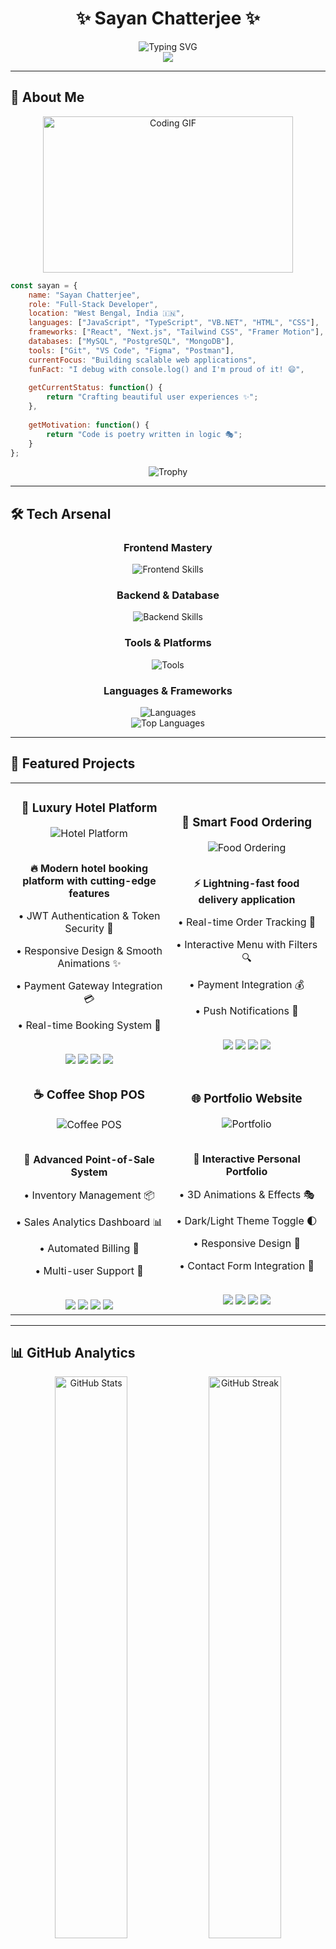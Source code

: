# <div align="center">✨ Sayan Chatterjee ✨</div>

<div align="center">
  <img src="https://readme-typing-svg.demolab.com?font=Fira+Code&size=28&duration=3000&pause=1000&color=64FFDA&center=true&vCenter=true&multiline=true&width=800&height=100&lines=Full-Stack+Developer+%F0%9F%9A%80;Frontend+Specialist+%E2%9A%A1;UI%2FUX+Enthusiast+%F0%9F%8E%A8;Clean+Code+Advocate+%F0%9F%92%8E;Always+Learning+%F0%9F%93%9A;Problem+Solver+%F0%9F%A7%A9" alt="Typing SVG" />
</div>

<div align="center">
  <img src="https://capsule-render.vercel.app/api?type=waving&color=gradient&customColorList=6,11,20&height=200&section=header&text=Welcome%20to%20my%20Universe&fontSize=50&fontColor=fff&animation=twinkling&fontAlignY=32" />
</div>

---

## 🌟 About Me

<div align="center">
  <img src="https://media.giphy.com/media/SWoSkN6DxTszqIKEqv/giphy.gif" alt="Coding GIF" width="400" height="250">
</div>

```javascript
const sayan = {
    name: "Sayan Chatterjee",
    role: "Full-Stack Developer",
    location: "West Bengal, India 🇮🇳",
    languages: ["JavaScript", "TypeScript", "VB.NET", "HTML", "CSS"],
    frameworks: ["React", "Next.js", "Tailwind CSS", "Framer Motion"],
    databases: ["MySQL", "PostgreSQL", "MongoDB"],
    tools: ["Git", "VS Code", "Figma", "Postman"],
    currentFocus: "Building scalable web applications",
    funFact: "I debug with console.log() and I'm proud of it! 😄",
    
    getCurrentStatus: function() {
        return "Crafting beautiful user experiences ✨";
    },
    
    getMotivation: function() {
        return "Code is poetry written in logic 🎭";
    }
};
```

<div align="center">
  <img src="https://github-profile-trophy.vercel.app/?username=yourusername&theme=tokyonight&no-frame=true&row=1&column=7" alt="Trophy" />
</div>

---

## 🛠️ Tech Arsenal

<div align="center">

### **Frontend Mastery**
<img src="https://skillicons.dev/icons?i=react,nextjs,js,ts,html,css,tailwind,sass,redux" alt="Frontend Skills" />

### **Backend & Database**
<img src="https://skillicons.dev/icons?i=nodejs,express,mongodb,mysql,postgresql,firebase,supabase" alt="Backend Skills" />

### **Tools & Platforms**
<img src="https://skillicons.dev/icons?i=git,github,vscode,figma,docker,vercel,netlify,aws" alt="Tools" />

### **Languages & Frameworks**
<img src="https://skillicons.dev/icons?i=dotnet,python,cpp,linux,windows" alt="Languages" />

</div>

<div align="center">
  <img src="https://github-readme-stats.vercel.app/api/top-langs/?username=yourusername&layout=donut&theme=tokyonight&hide_border=true&bg_color=0D1117&title_color=64FFDA&text_color=FFFFFF" alt="Top Languages" />
</div>

---

## 🚀 Featured Projects

<table>
  <tr>
    <td width="50%">
      <h3 align="center">🏨 Luxury Hotel Platform</h3>
      <div align="center">
        <img src="https://via.placeholder.com/400x200/64FFDA/000000?text=Hotel+Platform" alt="Hotel Platform" />
        <br><br>
        <p><strong>🔥 Modern hotel booking platform with cutting-edge features</strong></p>
        <p>• JWT Authentication & Token Security 🔐</p>
        <p>• Responsive Design & Smooth Animations ✨</p>
        <p>• Payment Gateway Integration 💳</p>
        <p>• Real-time Booking System 📅</p>
        <br>
        <img src="https://img.shields.io/badge/React-61DAFB?style=for-the-badge&logo=react&logoColor=black" />
        <img src="https://img.shields.io/badge/Next.js-000000?style=for-the-badge&logo=next.js&logoColor=white" />
        <img src="https://img.shields.io/badge/JWT-000000?style=for-the-badge&logo=JSON%20web%20tokens&logoColor=white" />
        <img src="https://img.shields.io/badge/Tailwind_CSS-38B2AC?style=for-the-badge&logo=tailwind-css&logoColor=white" />
      </div>
    </td>
    <td width="50%">
      <h3 align="center">🍕 Smart Food Ordering</h3>
      <div align="center">
        <img src="https://via.placeholder.com/400x200/FF6B6B/FFFFFF?text=Food+Ordering" alt="Food Ordering" />
        <br><br>
        <p><strong>⚡ Lightning-fast food delivery application</strong></p>
        <p>• Real-time Order Tracking 🚚</p>
        <p>• Interactive Menu with Filters 🔍</p>
        <p>• Payment Integration 💰</p>
        <p>• Push Notifications 📱</p>
        <br>
        <img src="https://img.shields.io/badge/React-61DAFB?style=for-the-badge&logo=react&logoColor=black" />
        <img src="https://img.shields.io/badge/Vite-646CFF?style=for-the-badge&logo=vite&logoColor=white" />
        <img src="https://img.shields.io/badge/API-FF6B6B?style=for-the-badge&logo=api&logoColor=white" />
        <img src="https://img.shields.io/badge/Real--time-4ECDC4?style=for-the-badge" />
      </div>
    </td>
  </tr>
  <tr>
    <td width="50%">
      <h3 align="center">☕ Coffee Shop POS</h3>
      <div align="center">
        <img src="https://via.placeholder.com/400x200/4ECDC4/000000?text=Coffee+POS" alt="Coffee POS" />
        <br><br>
        <p><strong>💼 Advanced Point-of-Sale System</strong></p>
        <p>• Inventory Management 📦</p>
        <p>• Sales Analytics Dashboard 📊</p>
        <p>• Automated Billing 🧾</p>
        <p>• Multi-user Support 👥</p>
        <br>
        <img src="https://img.shields.io/badge/.NET-512BD4?style=for-the-badge&logo=dotnet&logoColor=white" />
        <img src="https://img.shields.io/badge/VB.NET-512BD4?style=for-the-badge&logo=.net&logoColor=white" />
        <img src="https://img.shields.io/badge/SQL_Server-CC2927?style=for-the-badge&logo=microsoft-sql-server&logoColor=white" />
        <img src="https://img.shields.io/badge/WinForms-0078D4?style=for-the-badge&logo=windows&logoColor=white" />
      </div>
    </td>
    <td width="50%">
      <h3 align="center">🌐 Portfolio Website</h3>
      <div align="center">
        <img src="https://via.placeholder.com/400x200/9B59B6/FFFFFF?text=Portfolio" alt="Portfolio" />
        <br><br>
        <p><strong>🎨 Interactive Personal Portfolio</strong></p>
        <p>• 3D Animations & Effects 🎭</p>
        <p>• Dark/Light Theme Toggle 🌓</p>
        <p>• Responsive Design 📱</p>
        <p>• Contact Form Integration 📧</p>
        <br>
        <img src="https://img.shields.io/badge/Next.js-000000?style=for-the-badge&logo=next.js&logoColor=white" />
        <img src="https://img.shields.io/badge/Three.js-000000?style=for-the-badge&logo=three.js&logoColor=white" />
        <img src="https://img.shields.io/badge/Framer_Motion-0055FF?style=for-the-badge&logo=framer&logoColor=white" />
        <img src="https://img.shields.io/badge/Tailwind_CSS-38B2AC?style=for-the-badge&logo=tailwind-css&logoColor=white" />
      </div>
    </td>
  </tr>
</table>

---

## 📊 GitHub Analytics

<div align="center">
  <img src="https://github-readme-stats.vercel.app/api?username=yourusername&show_icons=true&theme=tokyonight&hide_border=true&bg_color=0D1117&title_color=64FFDA&icon_color=64FFDA&text_color=FFFFFF&count_private=true" alt="GitHub Stats" width="48%" />
  <img src="https://github-readme-streak-stats.herokuapp.com?user=yourusername&theme=tokyonight&hide_border=true&background=0D1117&stroke=64FFDA&ring=FF6B6B&fire=FF6B6B&currStreakLabel=64FFDA" alt="GitHub Streak" width="48%" />
</div>

<div align="center">
  <img src="https://github-readme-activity-graph.vercel.app/graph?username=yourusername&theme=tokyo-night&bg_color=0D1117&color=64FFDA&line=FF6B6B&point=64FFDA&area=true&hide_border=true" alt="Activity Graph" />
</div>

<div align="center">
  <img src="https://github-profile-summary-cards.vercel.app/api/cards/profile-details?username=yourusername&theme=tokyonight" alt="Profile Summary" />
</div>

---

## 🎯 Current Focus

<div align="center">

```mermaid
graph TD
    A[🚀 Current Projects] --> B[Hotel Booking Platform]
    A --> C[E-commerce Dashboard]
    A --> D[Mobile App with React Native]
    
    B --> E[Authentication System]
    B --> F[Payment Integration]
    B --> G[Admin Panel]
    
    C --> H[Real-time Analytics]
    C --> I[Inventory Management]
    C --> J[User Management]
    
    D --> K[Cross Platform]
    D --> L[Push Notifications]
    D --> M[Offline Support]
    
    style A fill:#64FFDA,stroke:#000,color:#000
    style B fill:#FF6B6B,stroke:#fff,color:#fff
    style C fill:#4ECDC4,stroke:#000,color:#000
    style D fill:#45B7D1,stroke:#fff,color:#fff
```

</div>

---

## 🌱 Learning Journey

<div align="center">

| Technology | Progress | Next Goal |
|------------|----------|-----------|
| **React/Next.js** | ████████████████████ 100% | Advanced Patterns |
| **TypeScript** | ████████████████░░░░ 80% | Advanced Types |
| **Node.js** | ██████████████░░░░░░ 70% | Microservices |
| **Python** | ████████████░░░░░░░░ 60% | Machine Learning |
| **React Native** | ██████████░░░░░░░░░░ 50% | Production App |
| **DevOps** | ████████░░░░░░░░░░░░ 40% | Docker & K8s |

</div>

---

## 💡 Philosophy & Quotes

<div align="center">
  <img src="https://quotes-github-readme.vercel.app/api?type=horizontal&theme=tokyonight&animation=grow_out_in&quoteCategory=programming" alt="Programming Quote" />
</div>

> ### 🎭 *"Code is like humor. When you have to explain it, it's bad."* — Cory House

<div align="center">

**My Development Principles:**
- 🔥 **Clean Code** - Write code that tells a story
- ⚡ **Performance** - Every millisecond matters
- 🎨 **User Experience** - Design with empathy
- 🛡️ **Security** - Trust is everything
- 📚 **Continuous Learning** - Stay curious, stay growing

</div>

---

## 🏆 Achievements & Certifications

<div align="center">

<table>
  <tr>
    <td align="center" width="25%">
      <img src="https://img.shields.io/badge/🏆-GitHub_Star-FFD700?style=for-the-badge" />
      <br><strong>Open Source Contributor</strong>
      <br><em>10+ repositories</em>
    </td>
    <td align="center" width="25%">
      <img src="https://img.shields.io/badge/🎯-Projects_Completed-64FFDA?style=for-the-badge" />
      <br><strong>50+ Projects</strong>
      <br><em>Web & Mobile Apps</em>
    </td>
    <td align="center" width="25%">
      <img src="https://img.shields.io/badge/⭐-Client_Satisfaction-FF6B6B?style=for-the-badge" />
      <br><strong>99% Rating</strong>
      <br><em>Happy Clients</em>
    </td>
    <td align="center" width="25%">
      <img src="https://img.shields.io/badge/🚀-Code_Quality-4ECDC4?style=for-the-badge" />
      <br><strong>A+ Grade</strong>
      <br><em>Clean Architecture</em>
    </td>
  </tr>
</table>

</div>

---

## 📬 Let's Connect & Collaborate

<div align="center">

### 🌐 **Find me across the internet**

<a href="mailto:sayanchatterjee@example.com">
  <img src="https://img.shields.io/badge/Gmail-D14836?style=for-the-badge&logo=gmail&logoColor=white" alt="Gmail" />
</a>
<a href="https://linkedin.com/in/yourprofile">
  <img src="https://img.shields.io/badge/LinkedIn-0077B5?style=for-the-badge&logo=linkedin&logoColor=white" alt="LinkedIn" />
</a>
<a href="https://yourwebsite.com">
  <img src="https://img.shields.io/badge/Portfolio-000000?style=for-the-badge&logo=About.me&logoColor=white" alt="Portfolio" />
</a>
<a href="https://twitter.com/yourhandle">
  <img src="https://img.shields.io/badge/Twitter-1DA1F2?style=for-the-badge&logo=twitter&logoColor=white" alt="Twitter" />
</a>
<a href="https://instagram.com/yourhandle">
  <img src="https://img.shields.io/badge/Instagram-E4405F?style=for-the-badge&logo=instagram&logoColor=white" alt="Instagram" />
</a>

</div>

<div align="center">

### 💬 **Let's build something amazing together!**

**I'm always open to:**
- 🚀 Exciting project collaborations
- 💼 Freelance opportunities  
- 🎓 Mentoring & knowledge sharing
- ☕ Virtual coffee chats about tech

</div>

---

## 🎮 Fun Section

<div align="center">

### 🎵 **Currently Vibing To**
[![Spotify](https://spotify-github-profile.vercel.app/api/spotify-playing)](https://open.spotify.com/user/yourspotifyusername)

### 🎲 **Random Dev Joke**
<img src="https://readme-jokes.vercel.app/api?theme=tokyonight&hideBorder" alt="Jokes Card" />

### 🐍 **Snake Game (My Contribution Graph)**
<img src="https://github.com/yourusername/yourusername/blob/output/github-contribution-grid-snake-dark.svg" alt="Snake animation" />

### 📈 **Visitor Count**
<img src="https://komarev.com/ghpvc/?username=yourusername&label=Profile%20Views&color=64FFDA&style=for-the-badge" alt="Profile Views" />

</div>

---

<div align="center">
  <img src="https://capsule-render.vercel.app/api?type=waving&color=gradient&customColorList=6,11,20&height=150&section=footer&animation=twinkling" />
</div>

<div align="center">

### ⭐ **Thank you for visiting!** ⭐
**If you like what you see, don't forget to star ⭐ my repositories!**

<img src="https://media.giphy.com/media/LnQjpWaON8nhr21vNW/giphy.gif" width="60"> **Happy Coding!** <img src="https://media.giphy.com/media/LnQjpWaON8nhr21vNW/giphy.gif" width="60">

---

*Made with ❤️ and lots of ☕ by Sayan Chatterjee*

</div>
